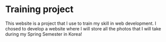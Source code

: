 # Training project

This website is a project that I use to train my skill in web development. I chosed to develop a website where I will store all the photos that I will take during my Spring Semester in Korea!